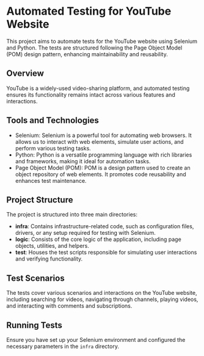 # Automated Testing for YouTube Website

This project aims to automate tests for the YouTube website using Selenium and Python. The tests are structured following the Page Object Model (POM) design pattern, enhancing maintainability and reusability.

## Overview

YouTube is a widely-used video-sharing platform, and automated testing ensures its functionality remains intact across various features and interactions.

## Tools and Technologies

- Selenium: Selenium is a powerful tool for automating web browsers. It allows us to interact with web elements, simulate user actions, and perform various testing tasks.
- Python: Python is a versatile programming language with rich libraries and frameworks, making it ideal for automation tasks.
- Page Object Model (POM): POM is a design pattern used to create an object repository of web elements. It promotes code reusability and enhances test maintenance.

## Project Structure

The project is structured into three main directories:

- **infra**: Contains infrastructure-related code, such as configuration files, drivers, or any setup required for testing with Selenium.
- **logic**: Consists of the core logic of the application, including page objects, utilities, and helpers.
- **test**: Houses the test scripts responsible for simulating user interactions and verifying functionality.

## Test Scenarios

The tests cover various scenarios and interactions on the YouTube website, including searching for videos, navigating through channels, playing videos, and interacting with comments and subscriptions.

## Running Tests

Ensure you have set up your Selenium environment and configured the necessary parameters in the `infra` directory.

